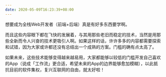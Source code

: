 ```yaml
---
date: 2020-05-09T16:23:39+08:00
---
```

想要成为全栈Web开发者（前端+后端）真是有好多东西要学啊。

而且这些内容眼下都在飞快的发展着，与其用那些老旧而稳定的技术，当然是用那些全新而令人兴奋的技术更吸引人啊。如果这样的话，许许多多的内容都需要探索和试错，因为大家或许都还没有总结出一个成熟的方案。门槛的确有点太高了。

如果未来，这些技术能够变得越来越易用，大家都能够以较低的门槛开发自己喜欢的App（说成「工作流」更合适，希望未来的App的边界能够愈加模糊），以此抵抗目前的软件集权，复兴互联网的自由，就太好啦！